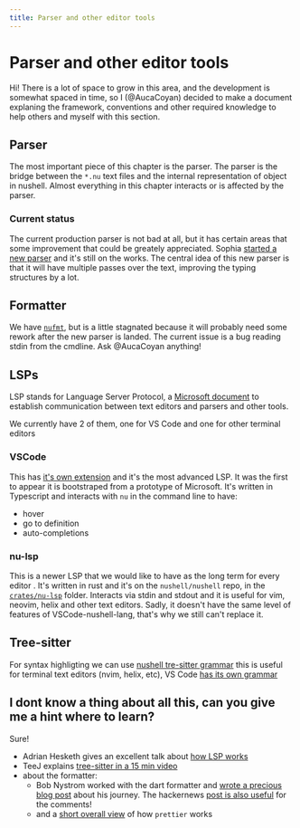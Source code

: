 ```yaml
---
title: Parser and other editor tools
---
```


# Parser and other editor tools

Hi! There is a lot of space to grow in this area, and the development is
somewhat spaced in time, so I (@AucaCoyan) decided to make a document explaning
the framework, conventions and other required knowledge to help others and
myself with this section.

## Parser

The most important piece of this chapter is the parser. The parser is the bridge
between the `*.nu` text files and the internal representation of object in
nushell. Almost everything in this chapter interacts or is affected by the
parser.

### Current status

The current production parser is not bad at all, but it has certain areas that
some improvement that could be greately appreciated. Sophia [started a new parser](https://github.com/sophiajt/new-nu-parser/)
and it's still on the works. The central idea of this new parser is that it
will have multiple passes over the text, improving the typing structures by
a lot.

## Formatter

We have [`nufmt`](https://github.com/nushell/nufmt), but is a little stagnated
because it will probably need some rework after the new parser is landed. The
current issue is a bug reading stdin from the cmdline. Ask @AucaCoyan anything!

## LSPs

LSP stands for Language Server Protocol, a [Microsoft document](https://microsoft.github.io/language-server-protocol/)
to establish communication between text editors and parsers and other tools.

We currently have 2 of them, one for VS Code and one for other terminal editors

### VSCode

This has [it's own extension](https://github.com/nushell/vscode-nushell-lang/)
and it's the most advanced LSP. It was the first to appear it is bootstraped
from a prototype of Microsoft. It's written in Typescript and interacts with
`nu` in the command line to have:

- hover
- go to definition
- auto-completions

### nu-lsp

This is a newer LSP that we would like to have as the long term for every editor
. It's written in rust and it's on the `nushell/nushell` repo, in the
[`crates/nu-lsp`](https://github.com/nushell/nushell/tree/main/crates/nu-lsp)
folder. Interacts via stdin and stdout and it is useful for vim,
neovim, helix and other text editors. Sadly, it doesn't have the same level of
features of VSCode-nushell-lang, that's why we still can't replace it.

## Tree-sitter

For syntax highligting we can use [nushell tre-sitter grammar](https://github.com/nushell/tree-sitter-nu)
this is useful for terminal text editors (nvim, helix, etc), VS Code [has
its own grammar](https://github.com/nushell/vscode-nushell-lang/blob/main/syntaxes/nushell.tmLanguage.json)

## I dont know a thing about all this, can you give me a hint where to learn?

Sure!

- Adrian Hesketh gives an excellent talk about [how LSP works](https://youtu.be/EkK8Jxjj95s?si=KT3YdfV5LebbTzXp)
- TeeJ explains [tree-sitter in a 15 min video](https://www.youtube.com/watch?v=09-9LltqWLY)
- about the formatter:
  - Bob Nystrom worked with the dart formatter and [wrote a precious blog post](https://journal.stuffwithstuff.com/2015/09/08/the-hardest-program-ive-ever-written/) about his journey. The hackernews
    [post is also useful](https://news.ycombinator.com/item?id=22706242) for the
    comments!
  - and a [short overall view](https://blog.vjeux.com/2017/javascript/anatomy-of-a-javascript-pretty-printer.html)
    of how `prettier` works
